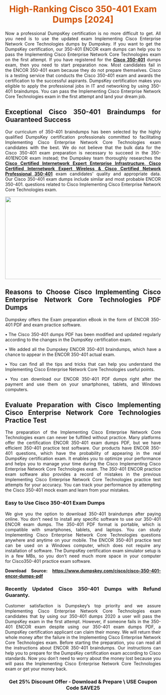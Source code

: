 <h1 style="text-align: center;"><span style="color:#d35400;"><strong>High-Ranking Cisco 350-401 Exam Dumps [2024]</strong></span></h1>

<p style="text-align: justify;">Now a professional DumpsKey certification is no more difficult to get. All you need is to use the updated exam Implementing Cisco Enterprise Network Core Technologies dumps by Dumpskey. If you want to get the DumpsKey certification, our 350-401 ENCOR exam dumps can help you to pass the Implementing Cisco Enterprise Network Core Technologies exam on the first attempt. If you have registered for the <a href="https://www.dumpskey.com/how-to-pass-cisco-certification-exam"><strong>Cisco 350-401</strong></a> dumps exam, then you need to start preparation now. Most candidates fail in the ENCOR 350-401 exam because they do not prepare themselves. Cisco is a testing service that conducts the Cisco 350-401 exam and awards the certification to the successful aspirants. DumpsKey certification makes you eligible to apply the professional jobs in IT and networking by using 350-401 braindumps. You can pass the Implementing Cisco Enterprise Network Core Technologies exam in the first attempt and land your dream job.</p>

<h2 style="text-align: justify;"><strong>Exceptional Cisco 350-401</strong><strong> Braindumps for Guaranteed Success</strong></h2>

<p style="text-align: justify;">Our curriculum of 350-401 braindumps has been selected by the highly qualified DumpsKey certification professionals committed to facilitating Implementing Cisco Enterprise Network Core Technologies exam candidates with the best. We do not believe that the bulk data for the Cisco 350-401 exam preparation is necessary to succeed in the 350-401ENCOR exam instead; the Dumpskey team thoroughly researches the <a href="https://www.dumpskey.com/cisco/ccie-enterprise-infrastructure-dumps"><strong>Cisco Certified Internetwork Expert Enterprise Infrastructure, Cisco Certified Internetwork Expert Wireless & Cisco Certified Network Professional 350-401</strong></a> exam candidates' quality and appropriate data. Our Cisco 350-401 exam dumps include similar and most probable ENCOR 350-401. questions related to Cisco Implementing Cisco Enterprise Network Core Technologies exam.</p>

<p style="text-align: center;"><img src="https://i.imgur.com/f7qNPQv.jpg" style="height: 267px; width: 700px;" /></p>

<h2 style="text-align: justify;"><strong>Reasons to Choose Cisco Implementing Cisco Enterprise Network Core Technologies PDF Dumps </strong></h2>

<p style="text-align: justify;">Dumpskey offers the Exam preparation eBook in the form of ENCOR 350-401 PDF and exam practice software.</p>

<p style="text-align: justify;"><strong>• </strong>The Cisco 350-401 dumps PDF has been modified and updated regularly according to the changes in the DumpsKey certification exam.</p>

<p style="text-align: justify;"><strong>•</strong> We added all the Dumpskey ENCOR 350-401 braindumps, which have a chance to appear in the ENCOR 350-401 actual exam.</p>

<p style="text-align: justify;"><strong>•</strong> You can find all the tips and tricks that can help you understand the Implementing Cisco Enterprise Network Core Technologies useful points.</p>

<p style="text-align: justify;"><strong>•</strong> You can download our ENCOR 350-401 PDF dumps right after the payment and use them on your smartphones, tablets, and Windows computers.</p>

<h2 style="text-align: justify;"><strong><strong>Evaluate Preparation with </strong>Cisco Implementing Cisco Enterprise Network Core Technologies<strong> Practice Test </strong></strong></h2>

<p style="text-align: justify;">The preparation of the Implementing Cisco Enterprise Network Core Technologies exam can never be fulfilled without practice. Many platforms offer the certification ENCOR 350-401 exam dumps PDF, but we have efficient 350-401 practice test software. Our products have ENCOR 350-401 questions, which have the probability of appearing in the real DumpsKey certification exam. It enables you to optimize your performance and helps you to manage your time during the Cisco Implementing Cisco Enterprise Network Core Technologies exam. The 350-401 ENCOR practice exam software also provides a record of mistakes in the previous Implementing Cisco Enterprise Network Core Technologies practice test attempts for your accuracy. You can track your performance by attempting the Cisco 350-401 mock exam and learn from your mistakes.</p>

<h3 style="text-align: justify;"><strong>Easy to Use Cisco 350-401 Exam Dumps </strong></h3>

<p style="text-align: justify;">We give you the option to download 350-401 braindumps after paying online. You don't need to install any specific software to use our 350-401 ENCOR exam dumps. The 350-401 PDF format is portable, which is compatible with smartphones, tablets, and laptops. You can study Implementing Cisco Enterprise Network Core Technologies questions anywhere and anytime on your mobile. The ENCOR 350-401 practice test can be used on a Windows computer, which does not require any installation of software. The DumpsKey certification exam simulator setup is in a few MBs, so you don't need much more space in your computer for Cisco350-401 practice exam software.</p>

<p style="text-align: justify;"><strong>Download Source: <a href="https://www.dumpskey.com/cisco/cisco-350-401-encor-dumps-pdf">https://www.dumpskey.com/cisco/cisco-350-401-encor-dumps-pdf</a></strong></p>

<h3 style="text-align: justify;"><strong>Recently Updated Cisco 350-401 Dumps with Refund Guaranty.</strong></h3>

<p style="text-align: justify;">Customer satisfaction is Dumpskey’s top priority and we assure Implementing Cisco Enterprise Network Core Technologies exam candidates that by using our 350-401 dumps 2020 a user will pass the DumpsKey exam in the first attempt. However, if someone fails in the 350-401 ENCOR exam despite using our 350-401 exam dumps PDF, a DumpsKey certification applicant can claim their money. We will return their whole money after the failure in the Implementing Cisco Enterprise Network Core Technologies exam. Before starting the preparation, you can read all the instructions about ENCOR 350-401 braindumps. Our instructions can help you to prepare for the DumpsKey certification exam according to Cisco standards. Now you don't need to worry about the money lost because you will pass the Implementing Cisco Enterprise Network Core Technologies exam or get your money back.</p>

<h3 style="text-align: center;"><strong>Get 25% Discount Offer - Download & Prepare \ USE Coupon Code SAVE25</strong></h3>
